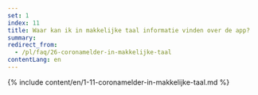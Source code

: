 ```yaml
---
set: 1
index: 11
title: Waar kan ik in makkelijke taal informatie vinden over de app?
summary: 
redirect_from: 
  - /pl/faq/26-coronamelder-in-makkelijke-taal
contentLang: en
---
```

{% include content/en/1-11-coronamelder-in-makkelijke-taal.md %}
